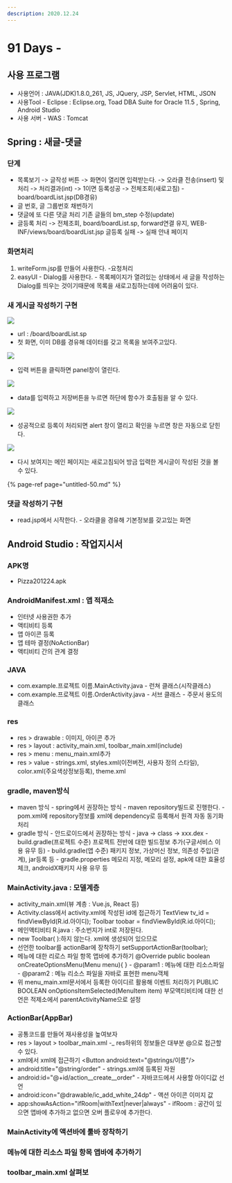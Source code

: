 ```yaml
---
description: 2020.12.24
---
```


# 91 Days -

## 사용 프로그램

* 사용언어 : JAVA\(JDK\)1.8.0\_261, JS, JQuery, JSP, Servlet, HTML, JSON
* 사용Tool  - Eclipse : Eclipse.org, Toad DBA Suite for Oracle 11.5 , Spring, Android Studio
* 사용 서버 - WAS : Tomcat

## Spring : 새글-댓글

### 단계

* 목록보기 -&gt; 글작성 버튼 -&gt; 화면이 열리면 입력받는다. -&gt; 오라클 전송\(insert\) 및 처리 -&gt; 처리결과\(int\) -&gt; 1이면 등록성공 -&gt; 전체조회\(새로고침\) - board/boardList.jsp\(DB경유\)
* 글 번호, 글 그룹번호 채번하기
* 댓글에 또 다른 댓글 처리 기존 글들의 bm\_step 수정\(update\)
* 글등록 처리 -&gt; 전체조회, board/boardList.sp, forward연결 유지,  WEB-INF/views/board/boardList.jsp 글등록 실패 -&gt; 실패 안내 페이지

### 화면처리

1. writeForm.jsp를 만들어 사용한다. -요청처리
2. easyUI - Dialog를 사용한다. - 목록페이지가 열려있는 상태에서 새 글을 작성하는 Dialog를 띄우는 것이기때문에 목록을 새로고침하는데에 어려움이 있다.

### 새 게시글 작성하기 구현 

![](../../../.gitbook/assets/1%20%28100%29.png)

* url : /board/boardList.sp
* 첫 화면, 이미 DB를 경유해 데이터를 갖고 목록을 보여주고있다.

![](../../../.gitbook/assets/2%20%2876%29.png)

* 입력 버튼을 클릭하면 panel창이 열린다.

![](../../../.gitbook/assets/3%20%2857%29.png)

* data를 입력하고 저장버튼을 누르면 하단에 함수가 호출됨을 알 수 있다.

![](../../../.gitbook/assets/4%20%2840%29.png)

* 성공적으로 등록이 처리되면 alert 창이 열리고 확인을 누르면 창은 자동으로 닫힌다.

![](../../../.gitbook/assets/5%20%2829%29.png)

* 다시 보여지는 메인 페이지는 새로고침되어 방금 입력한 게시글이 작성된 것을 볼 수 있다.

{% page-ref page="untitled-50.md" %}

### 댓글 작성하기 구현

* read.jsp에서 시작한다. - 오라클을 경유해 기본정보를 갖고있는 화면

## Android Studio : 작업지시서

### APK명

* Pizza201224.apk

### AndroidManifest.xml : 앱 적재소

* 인터넷 사용권한 추가
* 액티비티 등록
* 앱 아이콘 등록
* 앱 테마 결정\(NoActionBar\)
* 액티비티 간의 관계 결정

### JAVA

* com.example.프로젝트 이름.MainActivity.java - 런쳐 클래스\(시작클래스\)
* com.example.프로젝트 이름.OrderActivity.java - 서브 클래스 - 주문서 용도의 클래스

### res

* res &gt; drawable : 이미지, 아이콘 추가
* res &gt; layout : activity\_main.xml, toolbar\_main.xml\(include\)
* res &gt; menu : menu\_main.xml추가
* res &gt; value  - strings.xml, styles.xml\(이전버전, 사용자 정의 스타일\), color.xml\(주요색상정보등록\), theme.xml

### gradle, maven방식

* maven 방식 - spring에서 권장하는 방식 - maven repository빌드로 진행한다. - pom.xml에 repository정보를 xml에 dependency로 등록해서 원격 자동 동기화 처리
* gradle 방식 - 안드로이드에서 권장하는 방식 - java -&gt; class -&gt; xxx.dex - build.gradle\(프로젝트 수준\)   프로젝트 전반에 대한 빌드정보 추가\(구글서비스 이용 유무 등\) - build.gradle\(앱 수준\)   패키지 정보, 가상머신 정보, 의존성 주입\(관계\), jar등록 등 - gradle.properties   메모리 지정, 메모리 설정, apk에 대한 효율성 체크, androidX패키지 사용 유무 등

### MainActivity.java : 모델계층

* activity\_main.xml\(뷰 계층 : Vue.js, React 등\)
* Activity.class에서 activity.xml에 작성된 id에 접근하기 TextView tv\_id = findViewById\(R.id.아이디\); Toolbar toobar = findViewById\(R.id.아이디\);
* 메인액티비티 R.java : 주소번지가 int로 저장된다.
* new Toolbar\( \):하지 않는다. xml에 생성되어 있으므로
* 선언한 toolbar를 actionBar에 장착하기 setSupportActionBar\(toolbar\);
* 메뉴에 대한 리로스 파일 항목 앱바에 추가하기 @Override public boolean onCreateOptionsMenu\(Menu menu\){ } - @param1 : 메뉴에 대한 리소스파일 - @param2 : 메뉴 리소스 파일을 자바로 표현한 menu객체
* 위 menu\_main.xml문서에서 등록한 아이디르 활용해 이벤트 처리하기 PUBLIC BOOLEAN onOptionsItemSelected\(MenuItem item\) 부모액티비티에 대한 선언은 적제소에서 parentActivityName으로 설정

### ActionBar\(AppBar\)

* 공통코드를 만들어 재사용성을 높여보자
* res &gt; layout &gt; toolbar_main.xml -_ res하위의 정보들은 대부분 @으로 접근할 수 있다.
* xml에서 xml에 접근하기  &lt;Button android:text="@strings/이름"/&gt;
* android:title="@string/order" - strings.xml에 등록된 자원
* android:id="@+id/action\__create\__order" - 자바코드에서 사용할 아이디값 선언
* android:icon="@drawable/ic_add_white\_24dp" - 액션 아이콘 이미지 값
* app:showAsAction="ifRoom\|withText\|never\|always" - ifRoom : 공간이 있으면 앱바에 추가하고 없으면 오버 플로우에 추가한다.

### MainActivity에 액션바에 툴바 장착하기

### 메뉴에 대한 리소스 파일 항목 앱바에 추가하기

### toolbar\_main.xml 살펴보

